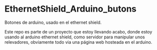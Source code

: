 EthernetShield_Arduino_butons
=============================

Botones de arduino, usado en el ethernet shield.

Este repo es parte de un proyecto que estoy llevando acabo, donde estoy usando al arduino ethernet shield, como servidor 
para manipular unos relevadores, obviamente todo via una página web hosteada en el arduino. 
